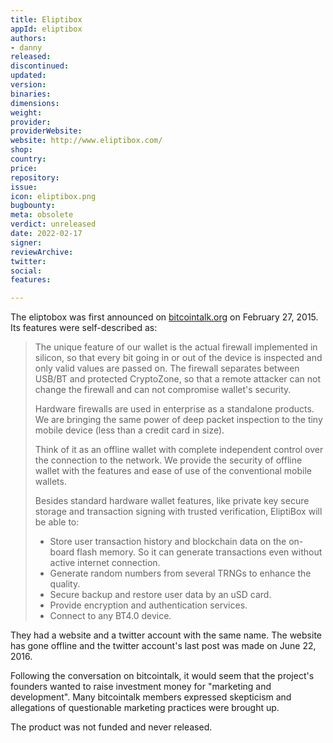 ```yaml
---
title: Eliptibox
appId: eliptibox
authors:
- danny
released: 
discontinued: 
updated: 
version: 
binaries: 
dimensions: 
weight: 
provider: 
providerWebsite: 
website: http://www.eliptibox.com/
shop: 
country: 
price: 
repository: 
issue: 
icon: eliptibox.png
bugbounty: 
meta: obsolete
verdict: unreleased
date: 2022-02-17
signer: 
reviewArchive: 
twitter: 
social: 
features: 

---
```


The eliptobox was first announced on [bitcointalk.org](https://bitcointalk.org/index.php?topic=970998.msg10601510#msg10601510) on February 27, 2015. Its features were  self-described as:

> The unique feature of our wallet is the actual firewall implemented in silicon, so that every bit going in or out of the device is inspected and only valid values are passed on. The firewall separates between USB/BT and protected CryptoZone, so that a remote attacker can not change the firewall and can not compromise wallet's security.
>
> Hardware firewalls are used in enterprise as a standalone products. We are bringing the same power of deep packet inspection to the tiny mobile device (less than a credit card in size).
>
> Think of it as an offline wallet with complete independent control over the connection to the network. We provide the security of offline wallet with the features and ease of use of the conventional mobile wallets.
>
> Besides standard hardware wallet features, like private key secure storage and transaction signing with trusted verification, EliptiBox will be able to:
>
> - Store user transaction history and blockchain data on the on-board flash memory. So it can generate transactions even without active internet connection.
> - Generate random numbers from several TRNGs to enhance the quality.
> - Secure backup and restore user data by an uSD card.
> - Provide encryption and authentication services.
> - Connect to any BT4.0 device.

They had a website and a twitter account with the same name. The website has gone offline and the twitter account's last post was made on June 22, 2016. 

Following the conversation on bitcointalk, it would seem that the project's founders wanted to raise investment money for "marketing and development". Many bitcointalk members expressed skepticism and allegations of questionable marketing practices were brought up.

The product was not funded and never released.

